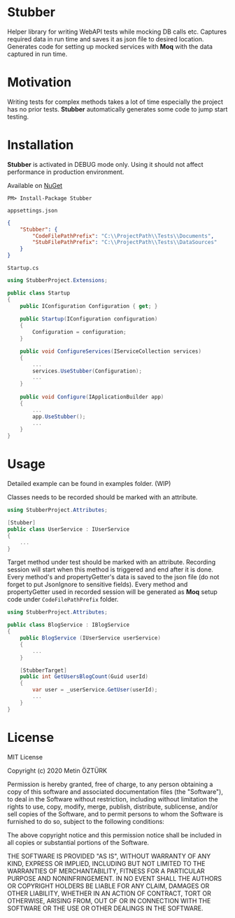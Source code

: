 # Stubber
Helper library for writing WebAPI tests while mocking DB calls etc. Captures required data in run time and saves it as json file to desired location. Generates code for setting up mocked services with **Moq** with the data captured in run time.
# Motivation
Writing tests for complex methods takes a lot of time especially the project has no prior tests. **Stubber** automatically generates some code to jump start testing.
# Installation
**Stubber** is activated in DEBUG mode only. Using it should not affect performance in production environment. 

Available on [NuGet](https://www.nuget.org/packages/Stubber/)

	PM> Install-Package Stubber

`appsettings.json`
```json
{
    "Stubber": {
        "CodeFilePathPrefix": "C:\\ProjectPath\\Tests\\Documents", 
        "StubFilePathPrefix": "C:\\ProjectPath\\Tests\\DataSources"
    }
}
```
`Startup.cs`
```csharp
using StubberProject.Extensions;

public class Startup
{
    public IConfiguration Configuration { get; }
    
    public Startup(IConfiguration configuration) 
    {
        Configuration = configuration;
    }

    public void ConfigureServices(IServiceCollection services) 
    {
        ...
        services.UseStubber(Configuration);
        ...
    }
    
    public void Configure(IApplicationBuilder app) 
    {
        ...
        app.UseStubber();
        ...
    }
}
```
# Usage
Detailed example can be found in examples folder. (WIP)

Classes needs to be recorded should be marked with an attribute.
```csharp
using StubberProject.Attributes;

[Stubber]
public class UserService : IUserService 
{
    ...
}
```
Target method under test should be marked with an attribute. Recording session will start when this method is triggered and end after it is done. Every method's and propertyGetter's data is saved to the json file (do not forget to put JsonIgnore to sensitive fields). Every method and propertyGetter used in recorded session will be generated as **Moq** setup code under `CodeFilePathPrefix` folder. 
```csharp
using StubberProject.Attributes;

public class BlogService : IBlogService
{
    public BlogService (IUserService userService)
    {
        ...
    }

    [StubberTarget]
    public int GetUsersBlogCount(Guid userId)
    {
        var user = _userService.GetUser(userId);
        ...
    }
}
```
# License
MIT License

Copyright (c) 2020 Metin ÖZTÜRK

Permission is hereby granted, free of charge, to any person obtaining a copy
of this software and associated documentation files (the "Software"), to deal
in the Software without restriction, including without limitation the rights
to use, copy, modify, merge, publish, distribute, sublicense, and/or sell
copies of the Software, and to permit persons to whom the Software is
furnished to do so, subject to the following conditions:

The above copyright notice and this permission notice shall be included in all
copies or substantial portions of the Software.

THE SOFTWARE IS PROVIDED "AS IS", WITHOUT WARRANTY OF ANY KIND, EXPRESS OR
IMPLIED, INCLUDING BUT NOT LIMITED TO THE WARRANTIES OF MERCHANTABILITY,
FITNESS FOR A PARTICULAR PURPOSE AND NONINFRINGEMENT. IN NO EVENT SHALL THE
AUTHORS OR COPYRIGHT HOLDERS BE LIABLE FOR ANY CLAIM, DAMAGES OR OTHER
LIABILITY, WHETHER IN AN ACTION OF CONTRACT, TORT OR OTHERWISE, ARISING FROM,
OUT OF OR IN CONNECTION WITH THE SOFTWARE OR THE USE OR OTHER DEALINGS IN THE
SOFTWARE.
